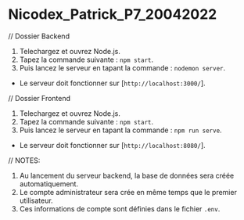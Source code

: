 # Nicodex_Patrick_P7_20042022

// Dossier Backend

1) Telechargez et ouvrez Node.js. 
2) Tapez la commande suivante : `npm start`. 
3) Puis lancez le serveur en tapant la commande : `nodemon server`.

- Le serveur doit fonctionner sur [`http://localhost:3000/`].

// Dossier Frontend

1) Telechargez et ouvrez Node.js. 
2) Tapez la commande suivante : `npm start`. 
3) Puis lancez le serveur en tapant la commande : `npm run serve`.

- Le serveur doit fonctionner sur [`http://localhost:8080/`].

// NOTES:

1) Au lancement du serveur backend, la base de données sera créée automatiquement.
2) Le compte administrateur sera crée en même temps que le premier utilisateur.
3) Ces informations de compte sont définies dans le fichier `.env`.